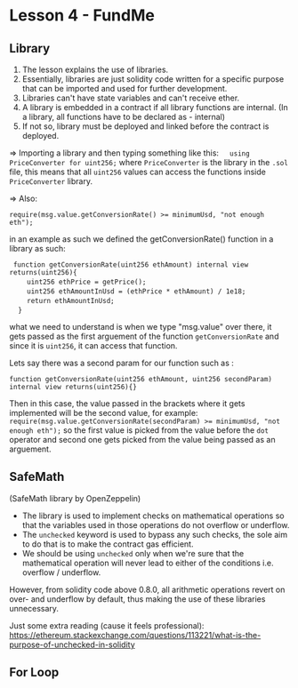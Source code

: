 # Lesson 4 - FundMe

## Library
1. The lesson explains the use of libraries.
2. Essentially, libraries are just solidity code written for a specific purpose that can be imported and used for further development.
3. Libraries can't have state variables and can't receive ether.
4. A library is embedded in a contract if all library functions are internal. (In a library, all functions have to be declared as - internal)
5. If not so, library must be deployed and linked before the contract is deployed.

=> Importing a library and then typing something like this:
    `using PriceConverter for uint256;`
where `PriceConverter` is the library in the `.sol` file, this means that all `uint256` values can access the functions inside `PriceConverter` library.

=> Also:

  `require(msg.value.getConversionRate() >= minimumUsd, "not enough eth");`

in an example as such we defined the getConversionRate() function in a library as such:

`
function getConversionRate(uint256 ethAmount) internal view returns(uint256){` <br />
        `uint256 ethPrice = getPrice();` <br />
        `uint256 ethAmountInUsd = (ethPrice * ethAmount) / 1e18;` <br />
        `return ethAmountInUsd;` <br />
    `}` <br />

what we need to understand is when we type "msg.value" over there, it gets passed as the first arguement of the function `getConversionRate` and since it is `uint256`, it can access that function.

Lets say there was a second param for our function such as :

`function getConversionRate(uint256 ethAmount, uint256 secondParam) internal view returns(uint256){}`

Then in this case, the value passed in the brackets where it gets implemented will be the second value, for example:
`
        require(msg.value.getConversionRate(secondParam) >= minimumUsd, "not enough eth");
`
so the first value is picked from the value before the `dot` operator and second one gets picked from the value being passed as an arguement.

## SafeMath
(SafeMath library by OpenZeppelin)
* The library is used to implement checks on mathematical operations so that the variables used in those operations do not overflow or underflow.
* The `unchecked` keyword is used to bypass any such checks, the sole aim to do that is to make the contract gas efficient.
* We should be using `unchecked` only when we're sure that the mathematical operation will never lead to either of the conditions i.e. overflow / underflow.

However, from solidity code above 0.8.0, all arithmetic operations revert on over- and underflow by default, thus making the use of these libraries unnecessary.

Just some extra reading (cause it feels professional):
https://ethereum.stackexchange.com/questions/113221/what-is-the-purpose-of-unchecked-in-solidity

## For Loop
